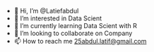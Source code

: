 - 👋 Hi, I’m @Latiefabdul
- 👀 I’m interested in Data Scient
- 🌱 I’m currently learning Data Scient with R
- 💞️ I’m looking to collaborate on Company
- 📫 How to reach me 25abdul.latif@gmail.com

<!---
Latiefabdul/Latiefabdul is a ✨ special ✨ repository because its `README.md` (this file) appears on your GitHub profile.
You can click the Preview link to take a look at your changes.
--->
